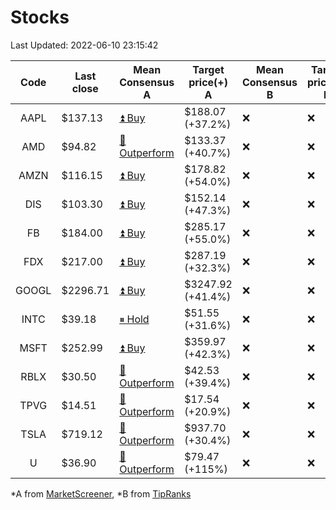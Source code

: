 # Stocks
Last Updated: 2022-06-10 23:15:42

|Code|Last close|Mean Consensus A|Target price(+) A|Mean Consensus B|Target price(+) B|
|:--:|-|-|-|-|-|
|AAPL|$137.13|[⏫ Buy](https://m.marketscreener.com/quote/stock/-4849/)|$188.07 (+37.2%)|❌|❌|
|AMD|$94.82|[🔼 Outperform](https://m.marketscreener.com/quote/stock/-19475876/)|$133.37 (+40.7%)|❌|❌|
|AMZN|$116.15|[⏫ Buy](https://m.marketscreener.com/quote/stock/-12864605/)|$178.82 (+54.0%)|❌|❌|
|DIS|$103.30|[⏫ Buy](https://m.marketscreener.com/quote/stock/-4842/)|$152.14 (+47.3%)|❌|❌|
|FB|$184.00|[⏫ Buy](https://m.marketscreener.com/quote/stock/-10547141/)|$285.17 (+55.0%)|❌|❌|
|FDX|$217.00|[⏫ Buy](https://m.marketscreener.com/quote/stock/-12585/)|$287.19 (+32.3%)|❌|❌|
|GOOGL|$2296.71|[⏫ Buy](https://m.marketscreener.com/quote/stock/-24203373/)|$3247.92 (+41.4%)|❌|❌|
|INTC|$39.18|[⏸ Hold](https://m.marketscreener.com/quote/stock/-4829/)|$51.55 (+31.6%)|❌|❌|
|MSFT|$252.99|[⏫ Buy](https://m.marketscreener.com/quote/stock/-4835/)|$359.97 (+42.3%)|❌|❌|
|RBLX|$30.50|[🔼 Outperform](https://m.marketscreener.com/quote/stock/-117793644/)|$42.53 (+39.4%)|❌|❌|
|TPVG|$14.51|[🔼 Outperform](https://m.marketscreener.com/quote/stock/-15933327/)|$17.54 (+20.9%)|❌|❌|
|TSLA|$719.12|[🔼 Outperform](https://m.marketscreener.com/quote/stock/-6344549/)|$937.70 (+30.4%)|❌|❌|
|U|$36.90|[🔼 Outperform](https://m.marketscreener.com/quote/stock/-112492634/)|$79.47 (+115%)|❌|❌|


*A from [MarketScreener](https://www.marketscreener.com), *B from [TipRanks](https://www.tipranks.com)
